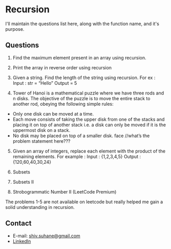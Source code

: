 # Recursion

I'll maintain the questions list here, along with the function name, and it's purpose.

## Questions


1. Find the maximum element present in an array using recursion.
2. Print the array in reverse order using recursion
3. Given a string. Find the length of the string using recursion. 
For ex : Input : str = “Hello”
             Output = 5

4. Tower of Hanoi is a mathematical puzzle where we have three rods and n disks. The objective of the puzzle is to move the entire stack to another rod, obeying the following simple rules:
- Only one disk can be moved at a time.
- Each move consists of taking the upper disk from one of the stacks and placing it on top of another stack i.e. a disk can only be moved if it is the uppermost disk on a stack.
- No disk may be placed on top of a smaller disk.
face
//what’s the problem statement here???

5. Given an array of integers, replace each element with the product of the remaining elements.
For example : 
Input : {1,2,3,4,5}
Output : {120,60,40,30,24}

6. Subsets
7. Subsets II
8. Strobogrammatic Number II (LeetCode Premium)

The problems 1-5 are not available on leetcode but really helped me gain a solid understanding in recursion.

## Contact
- E-mail: shiv.suhane@gmail.com
- [LinkedIn](https://www.linkedin.com/in/shivansh-suhane/)
